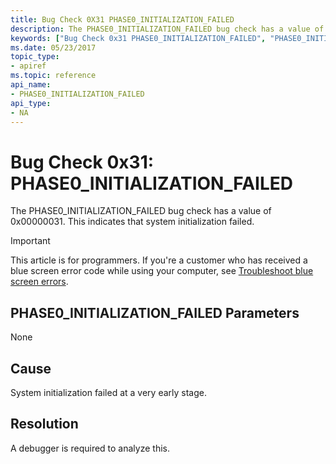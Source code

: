 ```yaml
---
title: Bug Check 0X31 PHASE0_INITIALIZATION_FAILED
description: The PHASE0_INITIALIZATION_FAILED bug check has a value of 0x00000031. This indicates that system initialization failed.
keywords: ["Bug Check 0x31 PHASE0_INITIALIZATION_FAILED", "PHASE0_INITIALIZATION_FAILED"]
ms.date: 05/23/2017
topic_type:
- apiref
ms.topic: reference
api_name:
- PHASE0_INITIALIZATION_FAILED
api_type:
- NA
---
```


# Bug Check 0x31: PHASE0\_INITIALIZATION\_FAILED


The PHASE0\_INITIALIZATION\_FAILED bug check has a value of 0x00000031. This indicates that system initialization failed.

> [!IMPORTANT]
> This article is for programmers. If you're a customer who has received a blue screen error code while using your computer, see [Troubleshoot blue screen errors](https://www.windows.com/stopcode).


## PHASE0\_INITIALIZATION\_FAILED Parameters


None

## Cause

System initialization failed at a very early stage.

## Resolution

A debugger is required to analyze this.

 

 




